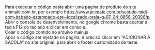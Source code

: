 Para executar o código basta abrir uma página de produto do site animale.com.br, por exemplo <a href='https://www.animale.com.br/vestido-midi-com-babado-estampado-est--localizado-praia-g-07-04-0856-20396/p' target='_blank'>https://www.animale.com.br/vestido-midi-com-babado-estampado-est--localizado-praia-g-07-04-0856-20396/p</a><br>
Abrir o console de desenvolvimento, no google chrome basta apertar a tecla F12 do teclado e clicar em console.<br>
Colar o código contido no arquivo main.js<br>
Após o código ser injetado na página, é preciso clicar em "ADICIONAR À SACOLA" no site original, para abrir o footer customizado do teste.